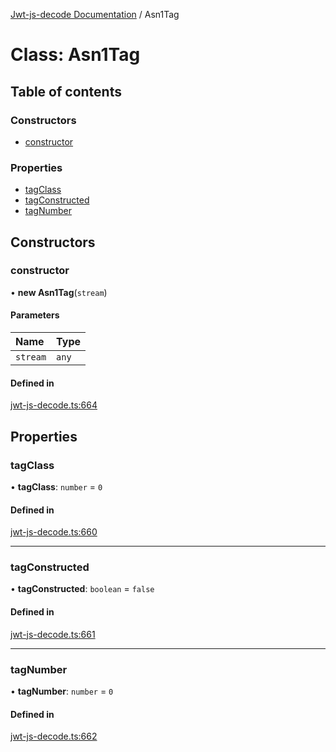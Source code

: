 [Jwt-js-decode Documentation](../README.md) / Asn1Tag

# Class: Asn1Tag

## Table of contents

### Constructors

- [constructor](Asn1Tag.md#constructor)

### Properties

- [tagClass](Asn1Tag.md#tagclass)
- [tagConstructed](Asn1Tag.md#tagconstructed)
- [tagNumber](Asn1Tag.md#tagnumber)

## Constructors

### constructor

• **new Asn1Tag**(`stream`)

#### Parameters

| Name | Type |
| :------ | :------ |
| `stream` | `any` |

#### Defined in

[jwt-js-decode.ts:664](https://github.com/tomitribe/jwt-js-decode/blob/000f334/src/jwt-js-decode.ts#L664)

## Properties

### tagClass

• **tagClass**: `number` = `0`

#### Defined in

[jwt-js-decode.ts:660](https://github.com/tomitribe/jwt-js-decode/blob/000f334/src/jwt-js-decode.ts#L660)

___

### tagConstructed

• **tagConstructed**: `boolean` = `false`

#### Defined in

[jwt-js-decode.ts:661](https://github.com/tomitribe/jwt-js-decode/blob/000f334/src/jwt-js-decode.ts#L661)

___

### tagNumber

• **tagNumber**: `number` = `0`

#### Defined in

[jwt-js-decode.ts:662](https://github.com/tomitribe/jwt-js-decode/blob/000f334/src/jwt-js-decode.ts#L662)
